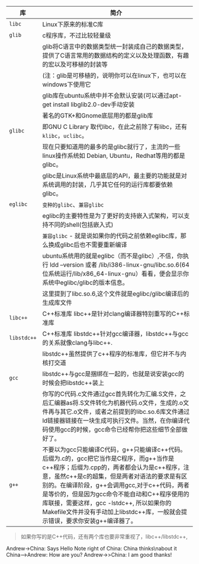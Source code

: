 



库|简介
-|-
`libc`|Linux下原来的标准C库
`glib`|c程序库，不过比较轻量级 
||glib将C语言中的数据类型统一封装成自己的数据类型，提供了C语言常用的数据结构的定义以及处理函数，有趣的宏以及可移植的封装等
||(注：glib是可移植的，说明你可以在linux下，也可以在windows下使用它
||glib库在ubuntu系统中并不会默认安装(可以通过apt-get install libglib2.0-dev手动安装
||著名的GTK+和Gnome底层用的都是glib库
`glibc`| 即GNU C Library 取代libc，在此之前除了有libc，还有`klibc`，`uclibc`。
||现在只要知道用的最多的是glibc就行了，主流的一些linux操作系统如 Debian, Ubuntu，Redhat等用的都是glibc。
||glibc是Linux系统中最底层的API，最主要的功能就是对系统调用的封装，几乎其它任何的运行库都要依赖glibc。
`eglibc`|`变种的glibc`、`兼容glibc`
||eglibc的主要特性是为了更好的支持嵌入式架构，可以支持不同的shell(包括嵌入式)
||`兼容glibc` - 就是说如果你的代码之前依赖eglibc库，那么换成glibc后也不需要重新编译
||ubuntu系统用的就是eglibc（而不是glibc）,不信，你执行 ldd –version 或者 /lib/i386-linux-gnu/libc.so.6(64位系统运行/lib/x86_64-linux-gnu）看看，便会显示你系统中eglibc/glibc的版本信息。 
||这里提到了libc.so.6,这个文件就是eglibc/glibc编译后的生成库文件
`libc++`| C++标准库 libc++是针对clang编译器特别重写的C++标准库
`libstdc++`| C++标准库 libstdc++针对gcc编译器，libstdc++与gcc的关系就像clang与libc++.
||libstdc++虽然提供了c++程序的标准库，但它并不与内核打交道
`gcc`|libstdc++与gcc是捆绑在一起的，也就是说安装gcc的时候会把libstdc++装上
||你写的C代码.c文件通过gcc首先转化为汇编.S文件，之后汇编器as将.S文件转化为机器代码.o文件，生成的.o文件再与其它.o文件，或者之前提到的libc.so.6库文件通过ld链接器链接在一块生成可执行文件。当然，在你编译代码使用gcc的时候，gcc命令已经帮你把这些细节全部做好了。
`g++`|不要以为gcc只能编译C代码，g++只能编译c++代码。 后缀为.c的，gcc把它当作是C程序，而g++当作是c++程序；后缀为.cpp的，两者都会认为是c++程序，注意，虽然c++是c的超集，但是两者对语法的要求是有区别的。在编译阶段，g++会调用gcc,对于c++代码，两者是等价的，但是因为gcc命令不能自动和C++程序使用的库联接，需要这样，gcc -lstdc++, 所以如果你的Makefile文件并没有手动加上libstdc++库，一般就会提示错误，要求你安装g++编译器了。


> 如果你写的是C++代码，还有两个库也要非常重视了，libc++/libstdc++,

>


Andrew->China: Says Hello
Note right of China: China thinks\nabout it
China-->Andrew: How are you?
Andrew->>China: I am good thanks!